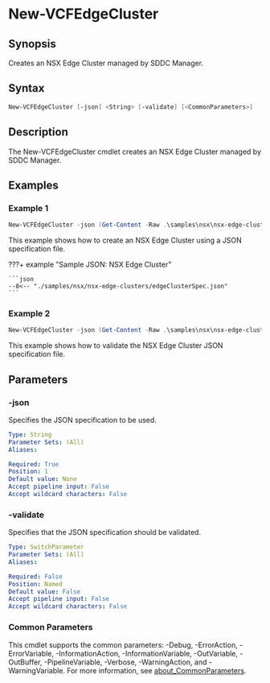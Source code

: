 # New-VCFEdgeCluster

## Synopsis

Creates an NSX Edge Cluster managed by SDDC Manager.

## Syntax

```powershell
New-VCFEdgeCluster [-json] <String> [-validate] [<CommonParameters>]
```

## Description

The New-VCFEdgeCluster cmdlet creates an NSX Edge Cluster managed by SDDC Manager.

## Examples

### Example 1

```powershell
New-VCFEdgeCluster -json (Get-Content -Raw .\samples\nsx\nsx-edge-clusters\edgeClusterSpec.json)
```

This example shows how to create an NSX Edge Cluster using a JSON specification file.

???+ example "Sample JSON: NSX Edge Cluster"

    ```json
    --8<-- "./samples/nsx/nsx-edge-clusters/edgeClusterSpec.json"
    ```

### Example 2

```powershell
New-VCFEdgeCluster -json (Get-Content -Raw .\samples\nsx\nsx-edge-clusters\edgeClusterSpec.json) -validate
```

This example shows how to validate the NSX Edge Cluster JSON specification file.

## Parameters

### -json

Specifies the JSON specification to be used.

```yaml
Type: String
Parameter Sets: (All)
Aliases:

Required: True
Position: 1
Default value: None
Accept pipeline input: False
Accept wildcard characters: False
```

### -validate

Specifies that the JSON specification should be validated.

```yaml
Type: SwitchParameter
Parameter Sets: (All)
Aliases:

Required: False
Position: Named
Default value: False
Accept pipeline input: False
Accept wildcard characters: False
```

### Common Parameters

This cmdlet supports the common parameters: -Debug, -ErrorAction, -ErrorVariable, -InformationAction, -InformationVariable, -OutVariable, -OutBuffer, -PipelineVariable, -Verbose, -WarningAction, and -WarningVariable. For more information, see [about_CommonParameters](http://go.microsoft.com/fwlink/?LinkID=113216).
